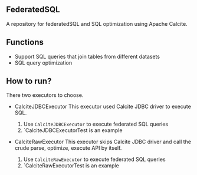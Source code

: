 ## FederatedSQL
A repository for federatedSQL and SQL optimization using Apache Calcite.

## Functions
- Support SQL queries that join tables from different datasets 
- SQL query optimization

## How to run?
There two executors to choose.

- CalciteJDBCExecutor
This executor used Calcite JDBC driver to execute SQL.

    1. Use `CalciteJDBCExecutor` to execute federated SQL queries
    2. `CalciteJDBCExecutorTest is an example
    
- CalciteRawExecutor
This executor skips Calcite JDBC driver and call the crude parse, optimize, execute API by itself.

    1. Use `CalciteRawExecutor` to execute federated SQL queries
    2. `CalciteRawExecutorTest is an example
